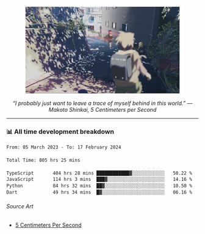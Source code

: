 <p align="center"><img src="asset/header.jpg" width="80%"/></p>
<p align="center"><i>“I probably just want to leave a trace of myself behind in this world.” ― Makoto Shinkai, 5 Centimeters per Second</i></p>

---
<!--
<details>
  <summary>📃 My Resume</summary>

### Education

- 📖 **Computer Science**\
📆 10/2021 - present\
📍 **Thang Long University** - Hoang Mai, Hanoi, Vietnam

### Experience

<img align="right" src="https://img.shields.io/badge/Figma-F24E1E?style=flat&logo=figma&logoColor=white"/>
<img align="right" src="https://img.shields.io/badge/node.js-6DA55F?style=flat&logo=node.js&logoColor=white"/>
<img align="right" src="https://img.shields.io/badge/Next.js-black?style=flat&logo=next.js&logoColor=white"/>
<img align="right" src="https://img.shields.io/badge/TypeScript-007ACC?style=flat&logo=typescript&logoColor=white"/>


- 👨‍💻 **Frontend Web Intern**\
📆 07/2023 - present\
📍 **MQ ICT Solutions** - Hoang Mai, Hanoi, Vietnam
</details> 
-->

### 📊 All time development breakdown

<!--START_SECTION:waka-->

```txt
From: 05 March 2023 - To: 17 February 2024

Total Time: 805 hrs 25 mins

TypeScript       404 hrs 28 mins ████████████▓░░░░░░░░░░░░   50.22 %
JavaScript       114 hrs 3 mins  ███▓░░░░░░░░░░░░░░░░░░░░░   14.16 %
Python           84 hrs 32 mins  ██▓░░░░░░░░░░░░░░░░░░░░░░   10.50 %
Dart             49 hrs 34 mins  █▓░░░░░░░░░░░░░░░░░░░░░░░   06.16 %
```

<!--END_SECTION:waka-->

###### Source Art

-  [5 Centimeters Per Second](https://wallhaven.cc/w/nrowq1)

